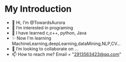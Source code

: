 # My Introduction
- 👋 Hi, I’m @TowardsAurora
- 👀 I’m interested in programing
- 🌱 I have learned c,c++, python, Java
- ✨ Now I'm learning MachineLearning,deepLearning,dataMining,NLP,CV...
- 💞️ I’m looking to collaborate on ...
- 📫 How to reach me? Email = "2913563423@qq.com"

<!---
wanna-strong/wanna-strong is a ✨ special ✨ repository because its `README.md` (this file) appears on your GitHub profile.
You can click the Preview link to take a look at your changes.
--->
